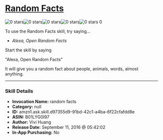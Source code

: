 # [Random Facts](http://alexa.amazon.com/#skills/amzn1.ask.skill.d97355d9-91bd-42c1-a4ba-6f22cfafdd8e)
![0 stars](../../images/ic_star_border_black_18dp_1x.png)![0 stars](../../images/ic_star_border_black_18dp_1x.png)![0 stars](../../images/ic_star_border_black_18dp_1x.png)![0 stars](../../images/ic_star_border_black_18dp_1x.png)![0 stars](../../images/ic_star_border_black_18dp_1x.png) 0

To use the Random Facts skill, try saying...

* *Alexa, Open Random Facts*

Start the skill by saying 

"Alexa, Open Random Facts"

It will give you a random fact about people, animals, words, almost anything.

***

### Skill Details

* **Invocation Name:** random facts
* **Category:** null
* **ID:** amzn1.ask.skill.d97355d9-91bd-42c1-a4ba-6f22cfafdd8e
* **ASIN:** B01LYG0I97
* **Author:** Vivi Huang
* **Release Date:** September 11, 2016 @ 05:42:02
* **In-App Purchasing:** No
